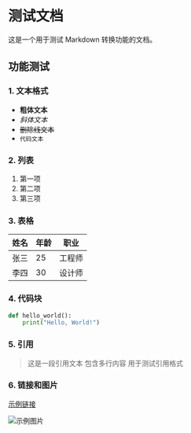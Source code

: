 # 测试文档

这是一个用于测试 Markdown 转换功能的文档。

## 功能测试

### 1. 文本格式

- **粗体文本**
- *斜体文本*
- ~~删除线文本~~
- `代码文本`

### 2. 列表

1. 第一项
2. 第二项
3. 第三项

### 3. 表格

| 姓名 | 年龄 | 职业 |
|------|------|------|
| 张三 | 25 | 工程师 |
| 李四 | 30 | 设计师 |

### 4. 代码块

```python
def hello_world():
    print("Hello, World!")
```

### 5. 引用

> 这是一段引用文本
> 包含多行内容
> 用于测试引用格式

### 6. 链接和图片

[示例链接](https://example.com)

![示例图片](https://example.com/image.jpg) 